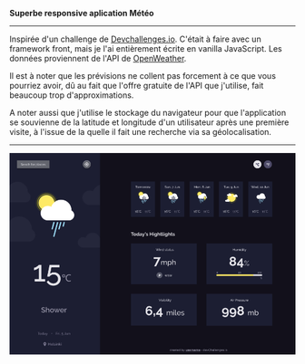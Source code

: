 
**Superbe responsive aplication Météo**

---

Inspirée d'un <a src ="https://devchallenges.io/challenges/mM1UIenRhK808W8qmLWv" target="_blank">challenge</a> de <a href="http://devchallenges.io" target="_blank">Devchallenges.io</a>. C'était à faire avec un framework front, mais je l'ai entièrement écrite en vanilla JavaScript. Les données proviennent de l'API de <a href ="https://openweathermap.org">OpenWeather</a>. 

Il est à noter que les prévisions ne collent pas forcement à ce que vous pourriez avoir, dû au fait que l'offre gratuite de l'API que j'utilise, fait beaucoup trop d'approximations.

A noter aussi que j'utilise le stockage du navigateur pour que l'application se souvienne de la latitude et longitude d'un utilisateur après une première visite, à l'issue de la quelle il fait une recherche via sa géolocalisation.

---

<a href = "https://yousoumar.github.io/js-weather-app/"><img src = "images/screenshot.png"></img></a>
  


